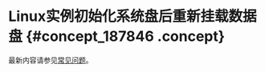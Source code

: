 # Linux实例初始化系统盘后重新挂载数据盘 {#concept_187846 .concept}

最新内容请参见[常见问题](../../../../cn.zh-CN/块存储/常见问题.md#)。

